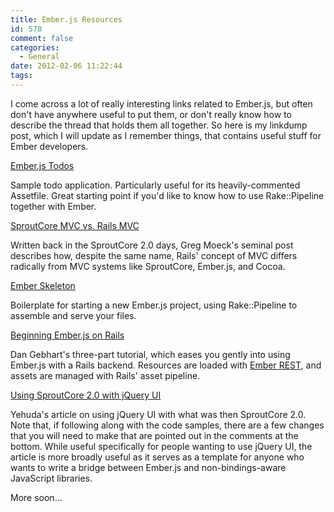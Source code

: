 ```yaml
---
title: Ember.js Resources
id: 578
comment: false
categories:
  - General
date: 2012-02-06 11:22:44
tags:
---
```


I come across a lot of really interesting links related to Ember.js, but often don't have anywhere useful to put them, or don't really know how to describe the thread that holds them all together. So here is my linkdump post, which I will update as I remember things, that contains useful stuff for Ember developers.

[Ember.js Todos](https://github.com/emberjs/todos)

Sample todo application. Particularly useful for its heavily-commented Assetfile. Great starting point if you'd like to know how to use Rake::Pipeline together with Ember.

[SproutCore MVC vs. Rails MVC](http://gmoeck.github.com/2011/03/10/sproutcore-mvc-vs-rails-mvc.html)

Written back in the SproutCore 2.0 days, Greg Moeck's seminal post describes how, despite the same name, Rails' concept of MVC differs radically from MVC systems like SproutCore, Ember.js, and Cocoa.

[Ember Skeleton](https://github.com/interline/ember-skeleton)

Boilerplate for starting a new Ember.js project, using Rake::Pipeline to assemble and serve your files.

[Beginning Ember.js on Rails](http://www.cerebris.com/blog/2012/01/24/beginning-ember-js-on-rails-part-1/)

Dan Gebhart's three-part tutorial, which eases you gently into using Ember.js with a Rails backend. Resources are loaded with [Ember REST](https://github.com/cerebris/ember-rest), and assets are managed with Rails' asset pipeline.

[Using SproutCore 2.0 with jQuery UI](http://yehudakatz.com/2011/06/11/using-sproutcore-2-0-with-jquery-ui/)

Yehuda's article on using jQuery UI with what was then SproutCore 2.0\. Note that, if following along with the code samples, there are a few changes that you will need to make that are pointed out in the comments at the bottom. While useful specifically for people wanting to use jQuery UI, the article is more broadly useful as it serves as a template for anyone who wants to write a bridge between Ember.js and non-bindings-aware JavaScript libraries.

More soon…
